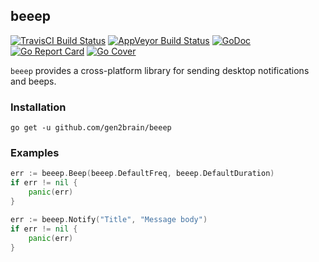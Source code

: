 ## beeep
[![TravisCI Build Status](https://travis-ci.org/gen2brain/beeep.svg?branch=master)](https://travis-ci.org/gen2brain/beeep) 
[![AppVeyor Build Status](https://ci.appveyor.com/api/projects/status/eofqkk271yjd3s3g?svg=true)](https://ci.appveyor.com/project/gen2brain/beeep)
[![GoDoc](https://godoc.org/github.com/gen2brain/beeep?status.svg)](https://godoc.org/github.com/gen2brain/beeep) 
[![Go Report Card](https://goreportcard.com/badge/github.com/gen2brain/beeep?branch=master)](https://goreportcard.com/report/github.com/gen2brain/beeep) 
[![Go Cover](http://gocover.io/_badge/github.com/gen2brain/beeep)](http://gocover.io/github.com/gen2brain/beeep)

`beeep` provides a cross-platform library for sending desktop notifications and beeps.

### Installation

    go get -u github.com/gen2brain/beeep

### Examples

```go
err := beeep.Beep(beeep.DefaultFreq, beeep.DefaultDuration)
if err != nil {
    panic(err)
}
```

```go
err := beeep.Notify("Title", "Message body")
if err != nil {
    panic(err)
}
```
